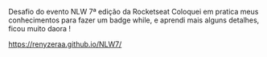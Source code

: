 Desafio do evento NLW 7ª edição da Rocketseat
Coloquei em pratica meus conhecimentos para fazer um badge while, e aprendi mais alguns detalhes, ficou muito daora !


https://renyzeraa.github.io/NLW7/
